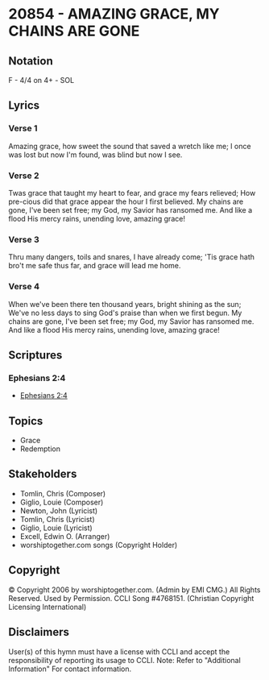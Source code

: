 # 20854 - AMAZING GRACE, MY CHAINS ARE GONE

## Notation

F - 4/4 on 4+ - SOL

## Lyrics

### Verse 1

Amazing grace, how sweet the sound that saved a wretch like me; I once was lost but now I'm found, was blind but now I see.

### Verse 2

Twas grace that taught my heart to fear, and grace my fears relieved; How pre-cious did that grace appear the hour I first believed. My chains are gone, I've been set free; my God, my Savior has ransomed me. And like a flood His mercy rains, unending love, amazing grace!

### Verse 3

Thru many dangers, toils and snares, I have already come; 'Tis grace hath bro't me safe thus far, and grace will lead me home.

### Verse 4

When we've been there ten thousand years, bright shining as the sun; We've no less days to sing God's praise than when we first begun. My chains are gone, I've been set free; my God, my Savior has ransomed me. And like a flood His mercy rains, unending love, amazing grace!


## Scriptures

### Ephesians 2:4

- [Ephesians 2:4](https://www.biblegateway.com/passage/?search=Ephesians%202%3A4)


## Topics

- Grace
- Redemption

## Stakeholders

- Tomlin, Chris (Composer)
- Giglio, Louie (Composer)
- Newton, John (Lyricist)
- Tomlin, Chris (Lyricist)
- Giglio, Louie (Lyricist)
- Excell, Edwin O. (Arranger)
- worshiptogether.com songs (Copyright Holder)

## Copyright

© Copyright 2006 by worshiptogether.com. (Admin by EMI CMG.) All Rights Reserved. Used by Permission. CCLI Song #4768151.
(Christian Copyright Licensing International)

## Disclaimers

User(s) of this hymn must have a license with CCLI and accept the responsibility of reporting its usage to CCLI.
Note: Refer to "Additional Information" For contact information.

